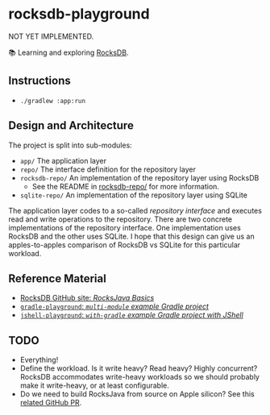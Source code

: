 # rocksdb-playground

NOT YET IMPLEMENTED. 

📚 Learning and exploring [RocksDB](https://github.com/facebook/rocksdb).

## Instructions

* `./gradlew :app:run`

## Design and Architecture

The project is split into sub-modules:

* `app/` The application layer
* `repo/` The interface definition for the repository layer 
* `rocksdb-repo/`  An implementation of the repository layer using RocksDB
  * See the README in [rocksdb-repo/](rocksdb-repo/) for more information.
* `sqlite-repo/` An implementation of the repository layer using SQLite

The application layer codes to a so-called *repository interface* and executes read and write operations to the repository.
There are two concrete implementations of the repository interface. One implementation uses RocksDB and the other uses
SQLite. I hope that this design can give us an apples-to-apples comparison of RocksDB vs SQLite for this particular workload.

## Reference Material

* [RocksDB GitHub site: *RocksJava Basics*](https://github.com/facebook/rocksdb/wiki/RocksJava-Basics)
* [`gradle-playground`: *`multi-module` example Gradle project*](https://github.com/dgroomes/gradle-playground/tree/main/multi-module)
* [`jshell-playground`: *`with-gradle` example Gradle project with JShell*](https://github.com/dgroomes/jshell-playground)


## TODO

* Everything!
* Define the workload. Is it write heavy? Read heavy? Highly concurrent? RocksDB accommodates write-heavy workloads so
  we should probably make it write-heavy, or at least configurable.
* Do we need to build RocksJava from source on Apple silicon? See this [related GitHub PR](https://github.com/facebook/rocksdb/pull/7714). 
